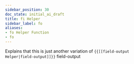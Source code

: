 ```yaml
---
sidebar_position: 30
doc_state: initial_ai_draft
title: fi Helper
sidebar_label: fo
aliases:
- fo Helper Function
- fo
---
```


Explains that this is just another variation of `{{[[field-output Helper|field-output]]}}` field-output